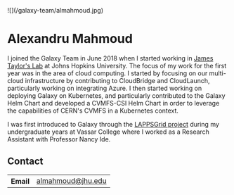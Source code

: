 <div class='right'>![](/galaxy-team/almahmoud.jpg)</div>

# Alexandru Mahmoud

I joined the Galaxy Team in June 2018 when I started working in [James Taylor's Lab](http://taylorlab.org/) at Johns Hopkins University. The focus of my work for the first year was in the area of cloud computing. I started by focusing on our multi-cloud infrastructure by contributing to CloudBridge and CloudLaunch, particularly working on integrating Azure. I then started working on deploying Galaxy on Kubernetes, and particularly contributed to the Galaxy Helm Chart and developed a CVMFS-CSI Helm Chart in order to leverage the capabilities of CERN's CVMFS in a Kubernetes context.

I was first introduced to Galaxy through the [LAPPSGrid project](http://www.lappsgrid.org/) during my undergraduate years at Vassar College where I worked as a Research Assistant with Professor Nancy Ide.

## Contact

<table>
  <tr>
    <th> Email </th>
    <td> <a href="mailto:almahmoud@jhu.edu">almahmoud@jhu.edu</a> </td>
  </tr>
</table>
